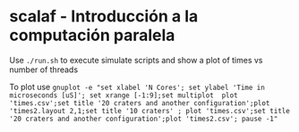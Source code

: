 # scalaf - Introducción a la computación paralela

Use `./run.sh` to execute simulate scripts and show a plot of times vs number of threads

To plot use `gnuplot -e "set xlabel 'N Cores'; set ylabel 'Time in microseconds [uS]'; set xrange [-1:9];set multiplot  plot 'times.csv';set title '20 craters and another configuration';plot 'times2.layout 2,1;set title '10 craters' ; plot 'times.csv';set title '20 craters and another configuration';plot 'times2.csv'; pause -1" 
`
